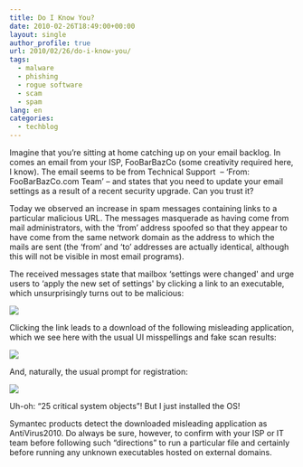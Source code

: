 ```yaml
---
title: Do I Know You?
date: 2010-02-26T18:49:00+00:00
layout: single
author_profile: true
url: 2010/02/26/do-i-know-you/
tags:
  - malware
  - phishing
  - rogue software
  - scam
  - spam
lang: en
categories: 
  - techblog
---
```

Imagine that you’re sitting at home catching up on your email backlog. In comes an email from your ISP, FooBarBazCo (some creativity required here, I know). The email seems to be from Technical Support  – ‘From:    FooBarBazCo.com Team’ – and states that you need to update your email settings as a result of a recent security upgrade. Can you trust it?

Today we observed an increase in spam messages containing links to a particular malicious URL. The messages masquerade as having come from mail administrators, with the ‘from’ address spoofed so that they appear to have come from the same network domain as the address to which the mails are sent (the ‘from’ and ‘to’ addresses are actually identical, although this will not be visible in most email programs).

The received messages state that mailbox &#8216;settings were changed' and urge users to &#8216;apply the new set of settings' by clicking a link to an executable, which unsurprisingly turns out to be malicious:

[![](http://3.bp.blogspot.com/_vaUVXcmC3OI/S4f1NnBjxMI/AAAAAAAABA8/aRUl_3Ahifw/s640/image1.jpeg)](http://3.bp.blogspot.com/_vaUVXcmC3OI/S4f1NnBjxMI/AAAAAAAABA8/aRUl_3Ahifw/s1600-h/image1.jpeg)

Clicking the link leads to a download of the following misleading application, which we see here with the usual UI misspellings and fake scan results:

[![](http://1.bp.blogspot.com/_vaUVXcmC3OI/S4f1RZCWfHI/AAAAAAAABBE/HyE9hxB25KY/s640/image2.jpeg)](http://1.bp.blogspot.com/_vaUVXcmC3OI/S4f1RZCWfHI/AAAAAAAABBE/HyE9hxB25KY/s1600-h/image2.jpeg)

And, naturally, the usual prompt for registration:

[![](http://4.bp.blogspot.com/_vaUVXcmC3OI/S4f1T6Z7czI/AAAAAAAABBM/jdvwbUn-hmg/s640/image3.jpeg)](http://4.bp.blogspot.com/_vaUVXcmC3OI/S4f1T6Z7czI/AAAAAAAABBM/jdvwbUn-hmg/s1600-h/image3.jpeg)

Uh-oh: “25 critical system objects”! But I just installed the OS!

Symantec products detect the downloaded misleading application as AntiVirus2010. Do always be sure, however, to confirm with your ISP or IT team before following such “directions” to run a particular file and certainly before running any unknown executables hosted on external domains.
